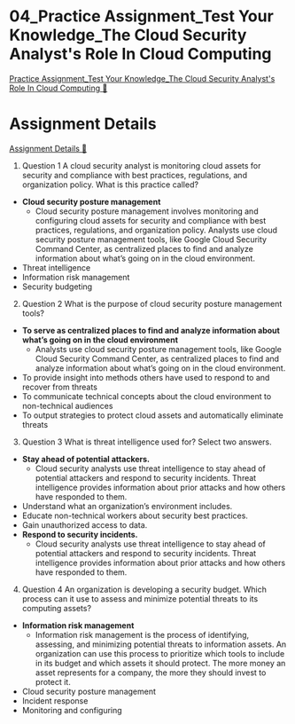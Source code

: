 # 04_Practice Assignment_Test Your Knowledge_The Cloud Security Analyst's Role In Cloud Computing

[Practice Assignment_Test Your Knowledge_The Cloud Security Analyst's Role In Cloud Computing &#128279;](https://www.coursera.org/learn/introduction-to-security-principles-in-cloud-computing/assignment-submission/CQbSS/test-your-knowledge-the-cloud-security-analysts-role-in-cloud-computing)

# Assignment Details

[Assignment Details &#128279;](https://www.coursera.org/learn/introduction-to-security-principles-in-cloud-computing/assignment-submission/CQbSS/test-your-knowledge-the-cloud-security-analysts-role-in-cloud-computing/attempt)

1.  Question 1
    A cloud security analyst is monitoring cloud assets for security and compliance with best practices, regulations, and organization policy. What is this practice called?

- **Cloud security posture management**
  - Cloud security posture management involves monitoring and configuring cloud assets for security and compliance with best practices, regulations, and organization policy. Analysts use cloud security posture management tools, like Google Cloud Security Command Center, as centralized places to find and analyze information about what’s going on in the cloud environment.
- Threat intelligence
- Information risk management
- Security budgeting

2. Question 2
   What is the purpose of cloud security posture management tools?

- **To serve as centralized places to find and analyze information about what’s going on in the cloud environment**
  - Analysts use cloud security posture management tools, like Google Cloud Security Command Center, as centralized places to find and analyze information about what’s going on in the cloud environment.
- To provide insight into methods others have used to respond to and recover from threats
- To communicate technical concepts about the cloud environment to non-technical audiences
- To output strategies to protect cloud assets and automatically eliminate threats

3. Question 3
   What is threat intelligence used for? Select two answers.

- **Stay ahead of potential attackers.**
  - Cloud security analysts use threat intelligence to stay ahead of potential attackers and respond to security incidents. Threat intelligence provides information about prior attacks and how others have responded to them.
- Understand what an organization’s environment includes.
- Educate non-technical workers about security best practices.
- Gain unauthorized access to data.
- **Respond to security incidents.**
  - Cloud security analysts use threat intelligence to stay ahead of potential attackers and respond to security incidents. Threat intelligence provides information about prior attacks and how others have responded to them.

4. Question 4
   An organization is developing a security budget. Which process can it use to assess and minimize potential threats to its computing assets?

- **Information risk management**
  - Information risk management is the process of identifying, assessing, and minimizing potential threats to information assets. An organization can use this process to prioritize which tools to include in its budget and which assets it should protect. The more money an asset represents for a company, the more they should invest to protect it.
- Cloud security posture management
- Incident response
- Monitoring and configuring
